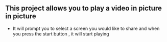 ## This project allows you to play a video in picture in picture
- It will prompt you to select a screen you would like to share and when you press the start button , it will start playing
